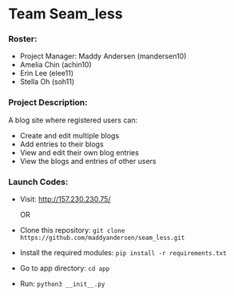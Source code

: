 # Team Seam_less

### Roster:
* Project Manager: Maddy Andersen (mandersen10)
* Amelia Chin (achin10)
* Erin Lee (elee11)
* Stella Oh (soh11)

### Project Description:
A blog site where registered users can:
* Create and edit multiple blogs
* Add entries to their blogs
* View and edit their own blog entries
* View the blogs and entries of other users

### Launch Codes:
* Visit: http://157.230.230.75/

  OR

* Clone this repository:
  `git clone https://github.com/maddyandersen/seam_less.git`
* Install the required modules:
  `pip install -r requirements.txt`
* Go to app directory:
  `cd app`
* Run:
  `python3 __init__.py`
